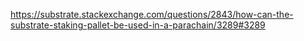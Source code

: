 
https://substrate.stackexchange.com/questions/2843/how-can-the-substrate-staking-pallet-be-used-in-a-parachain/3289#3289